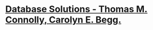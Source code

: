 # [Database Solutions - Thomas M. Connolly, Carolyn E. Begg.](https://www-dawsonera-com.liverpool.idm.oclc.org/readonline/9781405890342)

